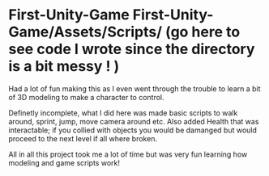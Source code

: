 # First-Unity-Game First-Unity-Game/Assets/Scripts/ (go here to see code I wrote since the directory is a bit messy ! )
Had a lot of fun making this as I even went through the trouble to learn a bit of 3D modeling to make a character to control.

Definetly incomplete, what I did here was made basic scripts to walk around, sprint, jump, move camera around etc.
Also added Health that was interactable; if you collied with objects you would be damanged but would proceed to the next level if all where broken.

All in all this project took me a lot of time but was very fun learning how modeling and game scripts work!
